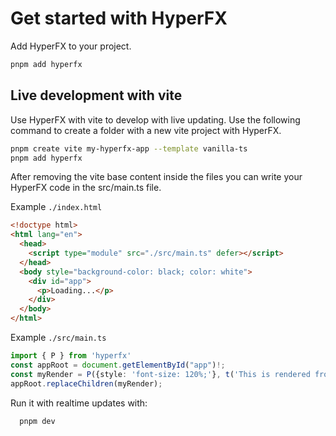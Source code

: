 # Get started with HyperFX

Add HyperFX to your project.

```bash
pnpm add hyperfx
```

## Live development with vite

Use HyperFX with vite to develop with live updating.
Use the following command to create a folder with a new vite project with HyperFX.

```bash
pnpm create vite my-hyperfx-app --template vanilla-ts
pnpm add hyperfx
```

After removing the vite base content inside the files you can write your HyperFX code in the src/main.ts file.

Example `./index.html`

```html
<!doctype html>
<html lang="en">
  <head>
    <script type="module" src="./src/main.ts" defer></script>
  </head>
  <body style="background-color: black; color: white">
    <div id="app">
      <p>Loading...</p>
    </div>
  </body>
</html>
```

Example `./src/main.ts`

```typescript
import { P } from 'hyperfx'
const appRoot = document.getElementById("app")!;
const myRender = P({style: 'font-size: 120%;'}, t('This is rendered from HyperFX');
appRoot.replaceChildren(myRender);
```

Run it with realtime updates with:

```bash
  pnpm dev
```
